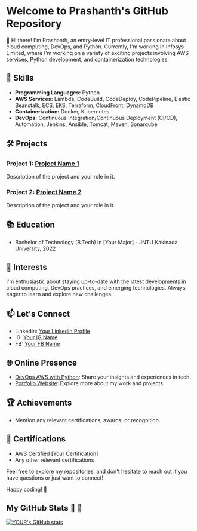 
# Welcome to Prashanth's GitHub Repository

👋 Hi there! I'm Prashanth, an entry-level IT professional passionate about cloud computing, DevOps, and Python. Currently, I'm working in Infosys Limited, where I'm working on a variety of exciting projects involving AWS services, Python development, and containerization technologies.

## 🔧 Skills

- **Programming Languages:** Python
- **AWS Services:** Lambda, CodeBuild, CodeDeploy, CodePipeline, Elastic Beanstalk, ECS, EKS, Terraform, CloudFront, DynamoDB
- **Containerization:** Docker, Kubernetes
- **DevOps:** Continuous Integration/Continuous Deployment (CI/CD), Automation, Jenkins, Ansible, Tomcat, Maven, Sonarqube

## 🛠️ Projects

### Project 1: [Project Name 1](link-to-repo)
   Description of the project and your role in it.

### Project 2: [Project Name 2](link-to-repo)
   Description of the project and your role in it.

## 📚 Education

- Bachelor of Technology (B.Tech) in [Your Major] - JNTU Kakinada University, 2022

## 🌱 Interests

I'm enthusiastic about staying up-to-date with the latest developments in cloud computing, DevOps practices, and emerging technologies. Always eager to learn and explore new challenges.

## 📫 Let's Connect

- LinkedIn: [Your LinkedIn Profile](link-to-linkedin)
- IG: [Your IG Name](link-to-ig)
- FB: [Your FB Name](link-to-fb)

## 🌐 Online Presence

- [DevOps AWS with Python](https://devopsgvenkat.blogspot.com/): Share your insights and experiences in tech.
- [Portfolio Website](link-to-portfolio): Explore more about my work and projects.

## 🏆 Achievements

- Mention any relevant certifications, awards, or recognition.

## 📖 Certifications

- AWS Certified [Your Certification]
- Any other relevant certifications

Feel free to explore my repositories, and don't hesitate to reach out if you have questions or just want to connect!

Happy coding! 🚀

## My GitHub Stats :rocket: :rocket:
[![YOUR's GitHub stats](https://github-readme-stats.vercel.app/api?username=prashanths125&theme=vue-dark&show_icons=true)](https://github.com/anuraghazra/github-readme-stats)
